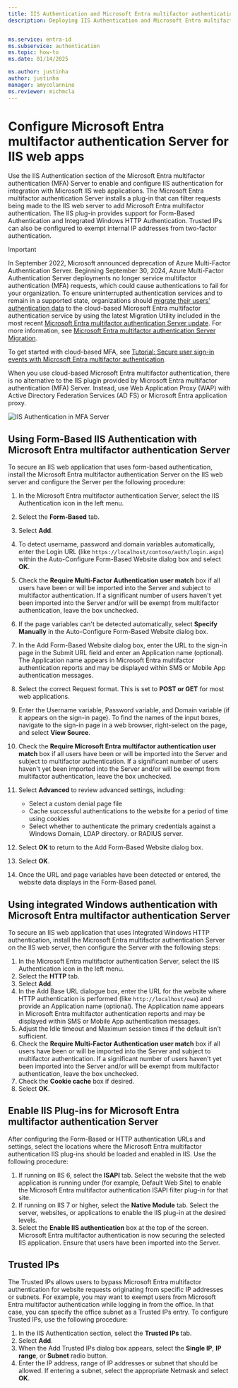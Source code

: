 ```yaml
---
title: IIS Authentication and Microsoft Entra multifactor authentication Server
description: Deploying IIS Authentication and Microsoft Entra multifactor authentication Server.


ms.service: entra-id
ms.subservice: authentication
ms.topic: how-to
ms.date: 01/14/2025

ms.author: justinha
author: justinha
manager: amycolannino
ms.reviewer: michmcla
---
```

# Configure Microsoft Entra multifactor authentication Server for IIS web apps

Use the IIS Authentication section of the Microsoft Entra multifactor authentication (MFA) Server to enable and configure IIS authentication for integration with Microsoft IIS web applications. The Microsoft Entra multifactor authentication Server installs a plug-in that can filter requests being made to the IIS web server to add Microsoft Entra multifactor authentication. The IIS plug-in provides support for Form-Based Authentication and Integrated Windows HTTP Authentication. Trusted IPs can also be configured to exempt internal IP addresses from two-factor authentication.

> [!IMPORTANT]
> In September 2022, Microsoft announced deprecation of Azure Multi-Factor Authentication Server. Beginning September 30, 2024, Azure Multi-Factor Authentication Server deployments no longer service multifactor authentication (MFA) requests, which could cause authentications to fail for your organization. To ensure uninterrupted authentication services and to remain in a supported state, organizations should [migrate their users’ authentication data](how-to-migrate-mfa-server-to-mfa-user-authentication.md) to the cloud-based Microsoft Entra multifactor authentication service by using the latest Migration Utility included in the most recent [Microsoft Entra multifactor authentication Server update](https://www.microsoft.com/download/details.aspx?id=55849). For more information, see [Microsoft Entra multifactor authentication Server Migration](how-to-migrate-mfa-server-to-azure-mfa.md).
>
> To get started with cloud-based MFA, see [Tutorial: Secure user sign-in events with Microsoft Entra multifactor authentication](tutorial-enable-azure-mfa.md).
>>
> When you use cloud-based Microsoft Entra multifactor authentication, there is no alternative to the IIS plugin provided by Microsoft Entra multifactor authentication (MFA) Server. Instead, use Web Application Proxy (WAP) with Active Directory Federation Services (AD FS) or Microsoft Entra application proxy.

![IIS Authentication in MFA Server](./media/howto-mfaserver-iis/iis.png)

## Using Form-Based IIS Authentication with Microsoft Entra multifactor authentication Server

To secure an IIS web application that uses form-based authentication, install the Microsoft Entra multifactor authentication Server on the IIS web server and configure the Server per the following procedure:

1. In the Microsoft Entra multifactor authentication Server, select the IIS Authentication icon in the left menu.
2. Select the **Form-Based** tab.
3. Select **Add**.
4. To detect username, password and domain variables automatically, enter the Login URL (like `https://localhost/contoso/auth/login.aspx`) within the Auto-Configure Form-Based Website dialog box and select **OK**.
5. Check the **Require Multi-Factor Authentication user match** box if all users have been or will be imported into the Server and subject to multifactor authentication. If a significant number of users haven't yet been imported into the Server and/or will be exempt from multifactor authentication, leave the box unchecked.
6. If the page variables can't be detected automatically, select **Specify Manually** in the Auto-Configure Form-Based Website dialog box.
7. In the Add Form-Based Website dialog box, enter the URL to the sign-in page in the Submit URL field and enter an Application name (optional). The Application name appears in Microsoft Entra multifactor authentication reports and may be displayed within SMS or Mobile App authentication messages.
8. Select the correct Request format. This is set to **POST or GET** for most web applications.
9. Enter the Username variable, Password variable, and Domain variable (if it appears on the sign-in page). To find the names of the input boxes, navigate to the sign-in page in a web browser, right-select on the page, and select **View Source**.
10. Check the **Require Microsoft Entra multifactor authentication user match** box if all users have been or will be imported into the Server and subject to multifactor authentication. If a significant number of users haven't yet been imported into the Server and/or will be exempt from multifactor authentication, leave the box unchecked.
11. Select **Advanced** to review advanced settings, including:

    - Select a custom denial page file
    - Cache successful authentications to the website for a period of time using cookies
    - Select whether to authenticate the primary credentials against a Windows Domain, LDAP directory. or RADIUS server.

12. Select **OK** to return to the Add Form-Based Website dialog box.
13. Select **OK**.
14. Once the URL and page variables have been detected or entered, the website data displays in the Form-Based panel.

## Using integrated Windows authentication with Microsoft Entra multifactor authentication Server

To secure an IIS web application that uses Integrated Windows HTTP authentication, install the Microsoft Entra multifactor authentication Server on the IIS web server, then configure the Server with the following steps:

1. In the Microsoft Entra multifactor authentication Server, select the IIS Authentication icon in the left menu.
2. Select the **HTTP** tab.
3. Select **Add**.
4. In the Add Base URL dialogue box, enter the URL for the website where HTTP authentication is performed (like `http://localhost/owa`) and provide an Application name (optional). The Application name appears in Microsoft Entra multifactor authentication reports and may be displayed within SMS or Mobile App authentication messages.
5. Adjust the Idle timeout and Maximum session times if the default isn't sufficient.
6. Check the **Require Multi-Factor Authentication user match** box if all users have been or will be imported into the Server and subject to multifactor authentication. If a significant number of users haven't yet been imported into the Server and/or will be exempt from multifactor authentication, leave the box unchecked.
7. Check the **Cookie cache** box if desired.
8. Select **OK**.

## Enable IIS Plug-ins for Microsoft Entra multifactor authentication Server

After configuring the Form-Based or HTTP authentication URLs and settings, select the locations where the Microsoft Entra multifactor authentication IIS plug-ins should be loaded and enabled in IIS. Use the following procedure:

1. If running on IIS 6, select the **ISAPI** tab. Select the website that the web application is running under (for example, Default Web Site) to enable the Microsoft Entra multifactor authentication ISAPI filter plug-in for that site.
2. If running on IIS 7 or higher, select the **Native Module** tab. Select the server, websites, or applications to enable the IIS plug-in at the desired levels.
3. Select the **Enable IIS authentication** box at the top of the screen. Microsoft Entra multifactor authentication is now securing the selected IIS application. Ensure that users have been imported into the Server.

## Trusted IPs

The Trusted IPs allows users to bypass Microsoft Entra multifactor authentication for website requests originating from specific IP addresses or subnets. For example, you may want to exempt users from Microsoft Entra multifactor authentication while logging in from the office. In that case, you can specify the office subnet as a Trusted IPs entry. To configure Trusted IPs, use the following procedure:

1. In the IIS Authentication section, select the **Trusted IPs** tab.
2. Select **Add**.
3. When the Add Trusted IPs dialog box appears, select the **Single IP**, **IP range**, or **Subnet** radio button.
4. Enter the IP address, range of IP addresses or subnet that should be allowed. If entering a subnet, select the appropriate Netmask and select **OK**.
